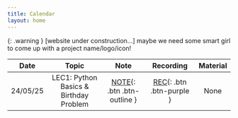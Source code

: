 ```yaml
---
title: Calendar
layout: home
---
```


{: .warning }
[website under construction...] maybe we need some smart girl to come up with a project name/logo/icon!



|   Date   |                 Topic                  |              Note              |                    Recording                    | Material |
| :------: | :------------------------------------: | :----------------------------: | :---------------------------------------------: | :------: |
| 24/05/25 | LEC1: Python Basics & Birthday Problem | [NOTE](){: .btn .btn-outline } | [REC](https://youtube.com){: .btn .btn-purple } |   None   |



